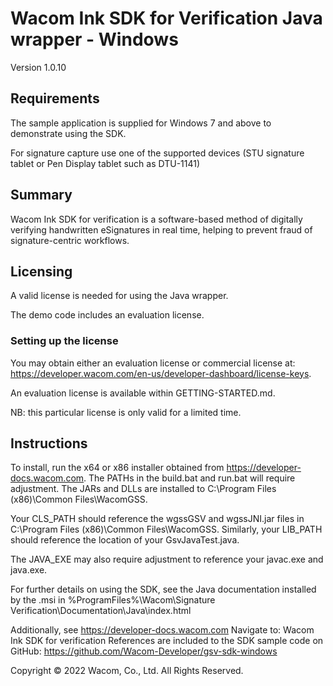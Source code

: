 # Wacom Ink SDK for Verification Java wrapper - Windows

Version 1.0.10

## Requirements

The sample application is supplied for Windows 7 and above to demonstrate using the SDK.

For signature capture use one of the supported devices (STU signature tablet or Pen Display tablet such as DTU-1141)

## Summary

Wacom Ink SDK for verification is a software-based method of digitally verifying handwritten eSignatures in real time, helping to prevent fraud of signature-centric workflows.

## Licensing

A valid license is needed for using the Java wrapper. 

The demo code includes an evaluation license.

### Setting up the license

You may obtain either an evaluation license or commercial license at: https://developer.wacom.com/en-us/developer-dashboard/license-keys.

An evaluation license is available within GETTING-STARTED.md.

NB: this particular license is only valid for a limited time.

## Instructions

To install, run the x64 or x86 installer obtained from https://developer-docs.wacom.com.
The PATHs in the build.bat and run.bat will require adjustment. The JARs and DLLs are installed to C:\Program Files (x86)\Common Files\WacomGSS.

Your CLS_PATH should reference the wgssGSV and wgssJNI.jar files in C:\Program Files (x86)\Common Files\WacomGSS.
Similarly, your LIB_PATH should reference the location of your GsvJavaTest.java.

The JAVA_EXE may also require adjustment to reference your javac.exe and java.exe.

For further details on using the SDK, see the Java documentation installed by the .msi in %ProgramFiles%\Wacom\Signature Verification\Documentation\Java\index.html

Additionally, see https://developer-docs.wacom.com
Navigate to: Wacom Ink SDK for verification
References are included to the SDK sample code on GitHub: https://github.com/Wacom-Developer/gsv-sdk-windows

Copyright © 2022 Wacom, Co., Ltd. All Rights Reserved.